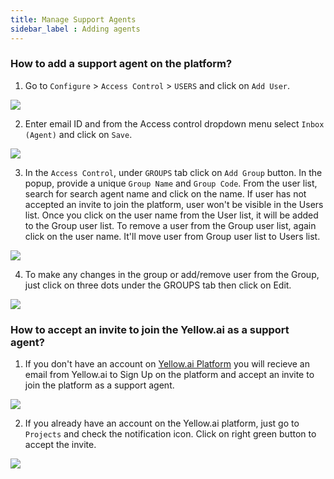 ```yaml
---
title: Manage Support Agents
sidebar_label : Adding agents
---
```


### How to add a support agent on the platform? 
1. Go to `Configure` > `Access Control` > `USERS` and click on `Add User`.

![](https://cdn.yellowmessenger.com/x15dHMEgpwvK1616745848930.png)

2. Enter email ID and from the Access control dropdown menu select `Inbox (Agent)` and click on `Save`.

![](https://cdn.yellowmessenger.com/GVw3FITRG94O1616745901105.png)

3. In the `Access Control`, under `GROUPS` tab click on `Add Group` button. In the popup, provide a unique `Group Name` and `Group Code`. From the user list, search for search agent name and click on the name. If user has not accepted an invite to join the platform, user won't be visible in the Users list. Once you click on the user name from the User list, it will be added to the Group user list. To remove a user from the Group user list, again click on the user name. It'll move user from Group user list to  Users list.

![](https://cdn.yellowmessenger.com/25TRY26GwUzI1616745932118.png)

4. To make any changes in the group or add/remove user from the Group, just click on three dots under the GROUPS tab then click on Edit.

![](https://cdn.yellowmessenger.com/PWZllixoy6L01616745941564.png)

### How to accept an invite to join the Yellow.ai as a support agent?

1. If you don't have an account on [Yellow.ai Platform](https://cloud.yellow.ai) you will recieve an email from Yellow.ai to Sign Up on the platform and accept an invite to join the platform as a support agent.

![](https://cdn.yellowmessenger.com/FkR5tCQOhE5z1616745921561.png)

2. If you already have an account on the Yellow.ai platform, just go to `Projects` and check the notification icon. Click on right green button to accept the invite.

![](https://cdn.yellowmessenger.com/5aGKH93hAL9P1616745911690.png)



